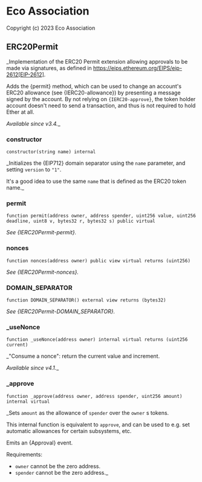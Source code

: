# Eco Association

Copyright (c) 2023 Eco Association

## ERC20Permit

  _Implementation of the ERC20 Permit extension allowing approvals to be made via signatures, as defined in
https://eips.ethereum.org/EIPS/eip-2612[EIP-2612].

Adds the {permit} method, which can be used to change an account's ERC20 allowance (see {IERC20-allowance}) by
presenting a message signed by the account. By not relying on `{IERC20-approve}`, the token holder account doesn't
need to send a transaction, and thus is not required to hold Ether at all.

_Available since v3.4.__

### constructor

  ```solidity
  constructor(string name) internal
  ```

  _Initializes the {EIP712} domain separator using the `name` parameter, and setting `version` to `"1"`.

It's a good idea to use the same `name` that is defined as the ERC20 token name._

### permit

  ```solidity
  function permit(address owner, address spender, uint256 value, uint256 deadline, uint8 v, bytes32 r, bytes32 s) public virtual
  ```

  _See {IERC20Permit-permit}._

### nonces

  ```solidity
  function nonces(address owner) public view virtual returns (uint256)
  ```

  _See {IERC20Permit-nonces}._

### DOMAIN_SEPARATOR

  ```solidity
  function DOMAIN_SEPARATOR() external view returns (bytes32)
  ```

  _See {IERC20Permit-DOMAIN_SEPARATOR}._

### _useNonce

  ```solidity
  function _useNonce(address owner) internal virtual returns (uint256 current)
  ```

  _"Consume a nonce": return the current value and increment.

_Available since v4.1.__

### _approve

  ```solidity
  function _approve(address owner, address spender, uint256 amount) internal virtual
  ```

  _Sets `amount` as the allowance of `spender` over the `owner` s tokens.

This internal function is equivalent to `approve`, and can be used to
e.g. set automatic allowances for certain subsystems, etc.

Emits an {Approval} event.

Requirements:

- `owner` cannot be the zero address.
- `spender` cannot be the zero address._

